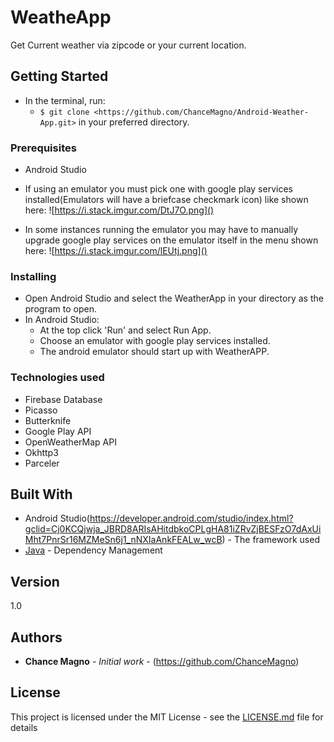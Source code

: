 # WeatheApp

Get Current weather via zipcode or your current location.

## Getting Started

* In the terminal, run:
  * `$ git clone <https://github.com/ChanceMagno/Android-Weather-App.git>` in your preferred directory.

### Prerequisites

* Android Studio

* If using an emulator you must pick one with google play services installed(Emulators will have a briefcase checkmark icon) like shown here:
![https://i.stack.imgur.com/DtJ7O.png]()
* In some instances running the emulator you may have to manually upgrade google play services on the emulator itself in the menu shown here:
![https://i.stack.imgur.com/lEUtj.png]()


### Installing

* Open Android Studio and select the WeatherApp in your directory as the program to open.
* In Android Studio:
  * At the top click 'Run' and select Run App.
  * Choose an emulator with google play services installed.
  * The android emulator should start up with WeatherAPP.

### Technologies used

* Firebase Database
* Picasso
* Butterknife
* Google Play API
* OpenWeatherMap API
* Okhttp3
* Parceler

## Built With

* Android Studio(https://developer.android.com/studio/index.html?gclid=Cj0KCQjwja_JBRD8ARIsAHitdbkoCPLgHA81iZRvZjBESFzO7dAxUiMht7PnrSr16MZMeSn6j1_nNXIaAnkFEALw_wcB) - The framework used
* [Java](https://www.java.com/en/) - Dependency Management

## Version

1.0

## Authors

* **Chance Magno** - *Initial work* - (https://github.com/ChanceMagno)

## License

This project is licensed under the MIT License - see the [LICENSE.md](LICENSE.md) file for details

